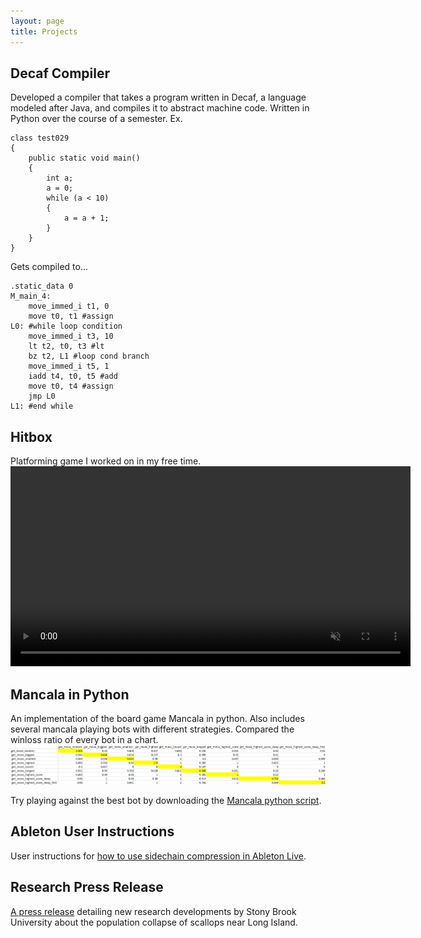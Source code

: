 ```yaml
---
layout: page
title: Projects
---
```


## Decaf Compiler
Developed a compiler that takes a program written in Decaf, a language modeled after Java, and compiles it 
to abstract machine code. Written in Python over the course of a semester.
Ex.

<pre><code>class test029
{
    public static void main()
    {   
        int a;
        a = 0;
        while (a < 10)
        {
            a = a + 1;
        }
    }
}</code></pre>
Gets compiled to...
<pre><code>.static_data 0
M_main_4:
    move_immed_i t1, 0
    move t0, t1 #assign
L0: #while loop condition
    move_immed_i t3, 10
    lt t2, t0, t3 #lt
    bz t2, L1 #loop cond branch
    move_immed_i t5, 1
    iadd t4, t0, t5 #add
    move t0, t4 #assign
    jmp L0
L1: #end while</code></pre>

## Hitbox
Platforming game I worked on in my free time.
<video width="640" preload="auto" muted controls>
  <source src="/assets/hitbox.mp4" type="video/mp4">
Your browser does not support the video tag.
</video>

## Mancala in Python
An implementation of the board game Mancala in python. Also includes several mancala playing bots with different strategies. 
Compared the winloss ratio of every bot in a chart.
<img src="/assets/mancala.png"/>

Try playing against the best bot by downloading the <a href="/assets/mancala.py">Mancala python script</a>.

## Ableton User Instructions
User instructions for <a href="https://docs.google.com/document/d/1ccjKEBXLTS8tJAEKt3Mbrwhw_P5l8udo1hT_qEmavPY/edit?usp=sharing">how to use sidechain compression in Ableton Live</a>.

## Research Press Release
<a href="https://docs.google.com/document/d/1QCzwFYvMMrfm0l6h5qRWxCgzOP8OHKOE0mBQsCE7dW8/edit?usp=sharing">A press release</a> detailing new research developments by Stony Brook University about the population collapse of scallops near Long Island.